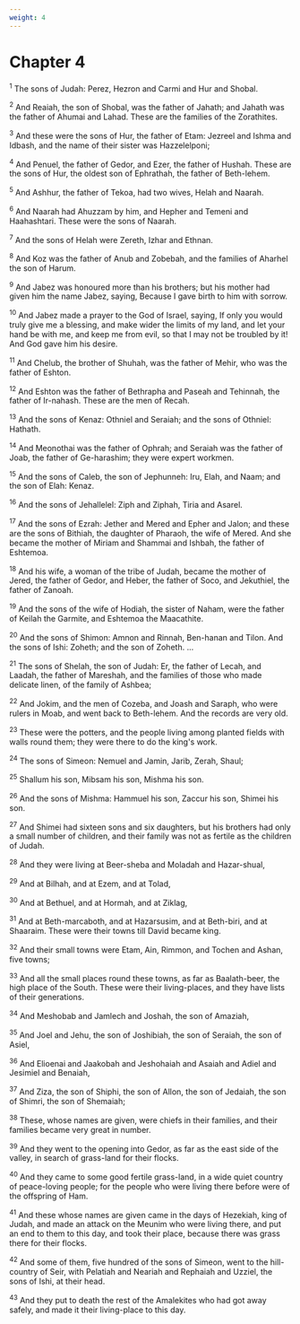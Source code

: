 ```yaml
---
weight: 4
---
```


# Chapter 4

<sup>1</sup> The sons of Judah: Perez, Hezron and Carmi and Hur and Shobal. 

<sup>2</sup> And Reaiah, the son of Shobal, was the father of Jahath; and Jahath was the father of Ahumai and Lahad. These are the families of the Zorathites. 

<sup>3</sup> And these were the sons of Hur, the father of Etam: Jezreel and Ishma and Idbash, and the name of their sister was Hazzelelponi; 

<sup>4</sup> And Penuel, the father of Gedor, and Ezer, the father of Hushah. These are the sons of Hur, the oldest son of Ephrathah, the father of Beth-lehem. 

<sup>5</sup> And Ashhur, the father of Tekoa, had two wives, Helah and Naarah. 

<sup>6</sup> And Naarah had Ahuzzam by him, and Hepher and Temeni and Haahashtari. These were the sons of Naarah. 

<sup>7</sup> And the sons of Helah were Zereth, Izhar and Ethnan. 

<sup>8</sup> And Koz was the father of Anub and Zobebah, and the families of Aharhel the son of Harum. 

<sup>9</sup> And Jabez was honoured more than his brothers; but his mother had given him the name Jabez, saying, Because I gave birth to him with sorrow. 

<sup>10</sup> And Jabez made a prayer to the God of Israel, saying, If only you would truly give me a blessing, and make wider the limits of my land, and let your hand be with me, and keep me from evil, so that I may not be troubled by it! And God gave him his desire. 

<sup>11</sup> And Chelub, the brother of Shuhah, was the father of Mehir, who was the father of Eshton. 

<sup>12</sup> And Eshton was the father of Bethrapha and Paseah and Tehinnah, the father of Ir-nahash. These are the men of Recah. 

<sup>13</sup> And the sons of Kenaz: Othniel and Seraiah; and the sons of Othniel: Hathath. 

<sup>14</sup> And Meonothai was the father of Ophrah; and Seraiah was the father of Joab, the father of Ge-harashim; they were expert workmen. 

<sup>15</sup> And the sons of Caleb, the son of Jephunneh: Iru, Elah, and Naam; and the son of Elah: Kenaz. 

<sup>16</sup> And the sons of Jehallelel: Ziph and Ziphah, Tiria and Asarel. 

<sup>17</sup> And the sons of Ezrah: Jether and Mered and Epher and Jalon; and these are the sons of Bithiah, the daughter of Pharaoh, the wife of Mered. And she became the mother of Miriam and Shammai and Ishbah, the father of Eshtemoa. 

<sup>18</sup> And his wife, a woman of the tribe of Judah, became the mother of Jered, the father of Gedor, and Heber, the father of Soco, and Jekuthiel, the father of Zanoah. 

<sup>19</sup> And the sons of the wife of Hodiah, the sister of Naham, were the father of Keilah the Garmite, and Eshtemoa the Maacathite. 

<sup>20</sup> And the sons of Shimon: Amnon and Rinnah, Ben-hanan and Tilon. And the sons of Ishi: Zoheth; and the son of Zoheth. ... 

<sup>21</sup> The sons of Shelah, the son of Judah: Er, the father of Lecah, and Laadah, the father of Mareshah, and the families of those who made delicate linen, of the family of Ashbea; 

<sup>22</sup> And Jokim, and the men of Cozeba, and Joash and Saraph, who were rulers in Moab, and went back to Beth-lehem. And the records are very old. 

<sup>23</sup> These were the potters, and the people living among planted fields with walls round them; they were there to do the king's work. 

<sup>24</sup> The sons of Simeon: Nemuel and Jamin, Jarib, Zerah, Shaul; 

<sup>25</sup> Shallum his son, Mibsam his son, Mishma his son. 

<sup>26</sup> And the sons of Mishma: Hammuel his son, Zaccur his son, Shimei his son. 

<sup>27</sup> And Shimei had sixteen sons and six daughters, but his brothers had only a small number of children, and their family was not as fertile as the children of Judah. 

<sup>28</sup> And they were living at Beer-sheba and Moladah and Hazar-shual, 

<sup>29</sup> And at Bilhah, and at Ezem, and at Tolad, 

<sup>30</sup> And at Bethuel, and at Hormah, and at Ziklag, 

<sup>31</sup> And at Beth-marcaboth, and at Hazarsusim, and at Beth-biri, and at Shaaraim. These were their towns till David became king. 

<sup>32</sup> And their small towns were Etam, Ain, Rimmon, and Tochen and Ashan, five towns; 

<sup>33</sup> And all the small places round these towns, as far as Baalath-beer, the high place of the South. These were their living-places, and they have lists of their generations. 

<sup>34</sup> And Meshobab and Jamlech and Joshah, the son of Amaziah, 

<sup>35</sup> And Joel and Jehu, the son of Joshibiah, the son of Seraiah, the son of Asiel, 

<sup>36</sup> And Elioenai and Jaakobah and Jeshohaiah and Asaiah and Adiel and Jesimiel and Benaiah, 

<sup>37</sup> And Ziza, the son of Shiphi, the son of Allon, the son of Jedaiah, the son of Shimri, the son of Shemaiah; 

<sup>38</sup> These, whose names are given, were chiefs in their families, and their families became very great in number. 

<sup>39</sup> And they went to the opening into Gedor, as far as the east side of the valley, in search of grass-land for their flocks. 

<sup>40</sup> And they came to some good fertile grass-land, in a wide quiet country of peace-loving people; for the people who were living there before were of the offspring of Ham. 

<sup>41</sup> And these whose names are given came in the days of Hezekiah, king of Judah, and made an attack on the Meunim who were living there, and put an end to them to this day, and took their place, because there was grass there for their flocks. 

<sup>42</sup> And some of them, five hundred of the sons of Simeon, went to the hill-country of Seir, with Pelatiah and Neariah and Rephaiah and Uzziel, the sons of Ishi, at their head. 

<sup>43</sup> And they put to death the rest of the Amalekites who had got away safely, and made it their living-place to this day. 


